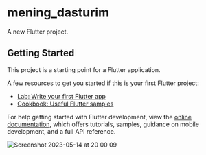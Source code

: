 # mening_dasturim

A new Flutter project.

## Getting Started

This project is a starting point for a Flutter application.

A few resources to get you started if this is your first Flutter project:

- [Lab: Write your first Flutter app](https://docs.flutter.dev/get-started/codelab)
- [Cookbook: Useful Flutter samples](https://docs.flutter.dev/cookbook)

For help getting started with Flutter development, view the
[online documentation](https://docs.flutter.dev/), which offers tutorials,
samples, guidance on mobile development, and a full API reference.


![Screenshot 2023-05-14 at 20 00 09](https://github.com/NilufaXursanova/Mening-dasturim/assets/130338290/add20280-b6ba-4d44-8f29-24c64c55b05e)
